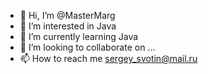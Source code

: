 - 👋 Hi, I’m @MasterMarg
- 👀 I’m interested in Java
- 🌱 I’m currently learning Java
- 💞️ I’m looking to collaborate on ...
- 📫 How to reach me sergey_svotin@mail.ru

<!---
MasterMarg/MasterMarg is a ✨ special ✨ repository because its `README.md` (this file) appears on your GitHub profile.
You can click the Preview link to take a look at your changes.
--->
